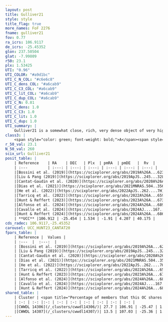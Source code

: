 ```yaml
---
layout: post
title: Gulliver21
style: style
title_flag: true
more_names: FoF 2276
fname: gulliver21
fov: 0.77
ra_icrs: 106.9117
de_icrs: -25.45352
glon: 237.50504
glat: -7.99809
r50: 23.1
plx: 1.53425
UTI: "0.96"
UTI_COLOR: "#a9d1bc"
UTI_C_N_COL: "#c6e6c8"
UTI_C_dens_COL: "#a6cab9"
UTI_C_C3_COL: "#a6cab9"
UTI_C_lit_COL: "#a6cab9"
UTI_C_dup_COL: "#a6cab9"
UTI_C_N: 0.81
UTI_C_dens: 1.0
UTI_C_C3: 1.0
UTI_C_lit: 1.0
UTI_C_dup: 1.0
UTI_summary: |
    Gulliver21 is a somewhat close, rich, very dense object of very high C3 quality. It is very well-studied in the literature. This object shares a moderate percentage of members with 2 later reported entries.
class3: |
    <span style="color: green; font-weight: bold;">A</span><span style="color: green; font-weight: bold;">A</span>
r_50_val: 23.1
N_50_val: 260
scix_url: Gulliver21
posit_table: |
    | Reference    | RA    | DEC   | Plx  | pmRA  | pmDE   |  Rv  |
    | :---         | :---: | :---: | :---: | :---: | :---: | :---: |
    |[Bossini et al. (2019)](https://scixplorer.org/abs/2019A%26A...623A.108B) | 106.961 | -25.462 | -- | -- | -- | -- |
    |[Liu & Pang (2019)](https://scixplorer.org/abs/2019ApJS..245...32L) | 106.967 | -25.47 | 1.488 | -1.932 | 4.18 | -- |
    |[Cantat-Gaudin et al. (2020)](https://scixplorer.org/abs/2020A%26A...640A...1C) | 106.961 | -25.462 | 1.504 | -1.929 | 4.205 | -- |
    |[Dias et al. (2021)](https://scixplorer.org/abs/2021MNRAS.504..356D) | 106.973 | -25.458 | 1.499 | -1.935 | 4.19 | 43.392 |
    |[He et al. (2022)](https://scixplorer.org/abs/2022ApJS..262....7H) | 106.938 | -25.451 | 1.543 | -1.892 | 4.209 | -- |
    |[Tarricq et al. (2022)](https://scixplorer.org/abs/2022A%26A...659A..59T) | 106.91 | -25.494 | 1.558 | -1.887 | 4.215 | -- |
    |[Hunt & Reffert (2023)](https://scixplorer.org/abs/2023A%26A...673A.114H) | 106.887 | -25.509 | 1.542 | -1.909 | 4.228 | 39.697 |
    |[Alfonso et al. (2024)](https://scixplorer.org/abs/2024A%26A...689A..18A) | 106.89 | -25.439 | 1.505 | -1.896 | 4.202 | -- |
    |[Cavallo et al. (2024)](https://scixplorer.org/abs/2024AJ....167...12C) | 106.949 | -25.471 | 1.541 | -- | -- | -- |
    |[Hunt & Reffert (2024)](https://scixplorer.org/abs/2024A%26A...686A..42H) | 106.887 | -25.509 | 1.542 | -1.909 | 4.228 | 39.697 |
    | **UCC** |106.912 | -25.454 | 1.534 | -1.91 | 4.207 | 40.175 | 
cds_radec: 106.9117,-25.45352
carousel: UCC_HUNT23_CANTAT20
fpars_table: |
    | Reference |  Values |
    | :---  |  :---:  |
    | [Bossini et al. (2019)](https://scixplorer.org/abs/2019A%26A...623A.108B) | `AV=0.187, Dist=8.972, logA=8.472, Fe/H=0.0` |
    | [Liu & Pang (2019)](https://scixplorer.org/abs/2019ApJS..245...32L) | `Age=0.282, Z=0.25` |
    | [Cantat-Gaudin et al. (2020)](https://scixplorer.org/abs/2020A%26A...640A...1C) | `AVNN=0.13, DMNN=9.13, AgeNN=8.44` |
    | [Dias et al. (2021)](https://scixplorer.org/abs/2021MNRAS.504..356D) | `Av=0.138, Dist=647, logage=8.607, [Fe/H]=0.067` |
    | [He et al. (2022)](https://scixplorer.org/abs/2022ApJS..262....7H) | `A0=0.3, logAge=8.45` |
    | [Tarricq et al. (2022)](https://scixplorer.org/abs/2022A%26A...659A..59T) | `Dist=661, logAgeNN=8.46` |
    | [Hunt & Reffert (2023)](https://scixplorer.org/abs/2023A%26A...673A.114H) | `AV50=0.106, diffAV50=0.39, MOD50=8.935, logAge50=8.45` |
    | [Alfonso et al. (2024)](https://scixplorer.org/abs/2024A%26A...689A..18A) | `AV=0.13065, MOD=9.12921, logAge=8.44690, Z=0.06763` |
    | [Cavallo et al. (2024)](https://scixplorer.org/abs/2024AJ....167...12C) | `AV50=0.4, dMod50=9.11, logAge50=8.18, [Fe/H]50=0.33` |
    | [Hunt & Reffert (2024)](https://scixplorer.org/abs/2024A%26A...686A..42H) | `MassJ=345.416` |
shared_table: |
    | Cluster | <span title="Percentage of members that this OC shares with the ones listed">%</span>   | RA   | DEC   | Plx   | pmRA  | pmDE  | Rv | UTI |
    | :-: | :-: |:-: | :-: | :-: | :-: | :-: | :-: | :-: |
    |[CWWDL 14306](/_clusters/cwwdl14306/)| 27.7 | 106.91 | -25.47 | 1.54 | -1.88 | 4.22 | 40.12 |0.0 |
    |[CWWDL 14307](/_clusters/cwwdl14307/)| 13.5 | 107.03 | -25.36 | 1.53 | -1.92 | 4.17 | 41.0 |0.0 |
---
```

